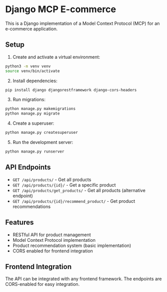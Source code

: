 # Django MCP E-commerce

This is a Django implementation of a Model Context Protocol (MCP) for an e-commerce application.

## Setup

1. Create and activate a virtual environment:
```bash
python3 -m venv venv
source venv/bin/activate
```

2. Install dependencies:
```bash
pip install django djangorestframework django-cors-headers
```

3. Run migrations:
```bash
python manage.py makemigrations
python manage.py migrate
```

4. Create a superuser:
```bash
python manage.py createsuperuser
```

5. Run the development server:
```bash
python manage.py runserver
```

## API Endpoints

- `GET /api/products/` - Get all products
- `GET /api/products/{id}/` - Get a specific product
- `GET /api/products/get_products/` - Get all products (alternative endpoint)
- `GET /api/products/{id}/recommend_product/` - Get product recommendations

## Features

- RESTful API for product management
- Model Context Protocol implementation
- Product recommendation system (basic implementation)
- CORS enabled for frontend integration

## Frontend Integration

The API can be integrated with any frontend framework. The endpoints are CORS-enabled for easy integration. 